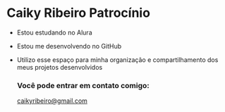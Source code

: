 # Caiky Ribeiro Patrocínio

- Estou estudando no Alura
- Estou me desenvolvendo no GitHub
- Utilizo esse espaço para minha organização e compartilhamento dos meus projetos desenvolvidos

  ### Você pode entrar em contato comigo:

  caikyribeiro@gmail.com
